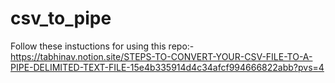 # csv_to_pipe
Follow these instuctions for using this repo:-
  https://tabhinav.notion.site/STEPS-TO-CONVERT-YOUR-CSV-FILE-TO-A-PIPE-DELIMITED-TEXT-FILE-15e4b335914d4c34afcf994666822abb?pvs=4
